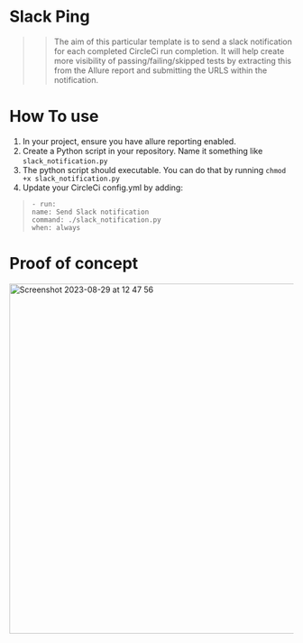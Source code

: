 # Slack Ping
>>The aim of this particular template is to send a slack notification for each completed
> CircleCi run completion. It will help create more visibility of passing/failing/skipped tests 
> by extracting this from the Allure report and submitting the URLS within the notification.

# How To use
1. In your project, ensure you have allure reporting enabled. 
2. Create a Python script in your repository. Name it something like `slack_notification.py`
3. The python script should executable. You can do that by running `chmod +x slack_notification.py`
4. Update your CircleCi config.yml by adding: <br>
>`- run:` <br>
          `name: Send Slack notification` <br>
          `command: ./slack_notification.py` <br>
          `when: always`

# Proof of concept
<img width="621" alt="Screenshot 2023-08-29 at 12 47 56" src="https://github.com/Jurence/slack-notification-template/assets/66213283/64e5df10-b604-4873-a5a1-96a4154340ad">
